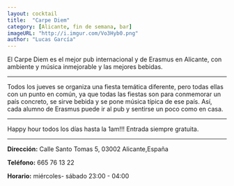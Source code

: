 ```yaml
---
layout: cocktail
title:  "Carpe Diem"
category: [Alicante, fin de semana, bar]
imageURL: "http://i.imgur.com/Vo3Hyb0.png"
author: "Lucas García"
---
```


El Carpe Diem es el mejor pub internacional y de Erasmus en Alicante, con ambiente y música inmejorable y las mejores bebidas.

*****************************************************************

Todos los jueves se organiza una fiesta temática diferente, pero todas ellas con un punto en común, ya que todas las fiestas son  para conmemorar un país concreto, se sirve bebida y se pone música típica de ese país. Así, cada alumno de Erasmus puede ir al pub y sentirse un poco como en casa.

***************************************************************

Happy hour todos los días hasta la 1am!!!
Entrada siempre gratuita.

************************************************************

**Dirección:** Calle Santo Tomas 5, 03002 Alicante,España

**Teléfono:** 665 76 13 22

**Horario:** miércoles- sábado 23:00 - 04:00
